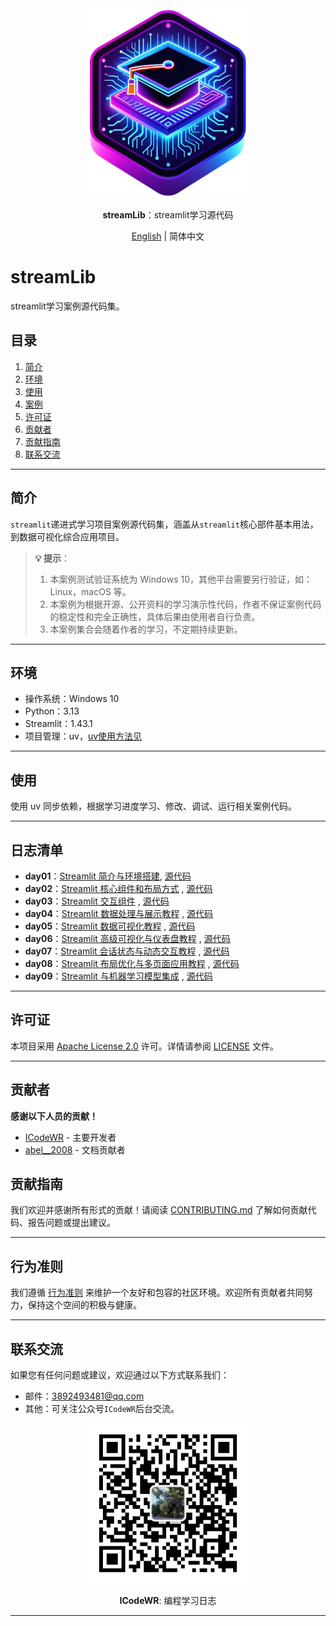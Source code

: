 <div align="center">
  <img src="../../assets/logo.png" width=256></img>
<p><strong>streamLib</strong>：streamlit学习源代码 </p>

[English](README.md) | 简体中文
</div>

# streamLib

streamlit学习案例源代码集。

## 目录

1. [简介](#简介)
3. [环境](#环境)
4. [使用](#使用)
2. [案例](#案例)
6. [许可证](#许可证)
5. [贡献者](#贡献者)
5. [贡献指南](#贡献指南)
7. [联系交流](#联系交流)

---

## 简介

`streamlit`递进式学习项目案例源代码集，涵盖从`streamlit`核心部件基本用法，到数据可视化综合应用项目。

>**💡 提示**：
>1. 本案例测试验证系统为 Windows 10，其他平台需要另行验证，如：Linux，macOS 等。
>2. 本案例为根据开源、公开资料的学习演示性代码，作者不保证案例代码的稳定性和完全正确性，具体后果由使用者自行负责。
>3. 本案例集合会随着作者的学习，不定期持续更新。

---

## 环境

- 操作系统：Windows 10
- Python：3.13
- Streamlit：1.43.1
- 项目管理：uv，[uv使用方法见](https://mp.weixin.qq.com/s/ntCupZohe9TDpmDBo3MsYg)

---

## 使用

使用 uv 同步依赖，根据学习进度学习、修改、调试、运行相关案例代码。

---

## 日志清单
- **day01**：[Streamlit 简介与环境搭建](https://mp.weixin.qq.com/s/S4pB2dV1cJ2vOIotzKPHFg), [源代码](./src/day01/app.py)
- **day02**：[Streamlit 核心组件和布局方式](https://mp.weixin.qq.com/s/70I55nBFyw8jnALsN_9WrQ) , [源代码](./src/day02/app.py)
- **day03**：[Streamlit 交互组件](https://mp.weixin.qq.com/s/DCfHAStAx4dXhmI-Q3pwjA) , [源代码](./src/day03/app.py)
- **day04**：[Streamlit 数据处理与展示教程](https://mp.weixin.qq.com/s/eh_8lpxIrE4y0yDkxp3Xig) , [源代码](./src/day04/app.py)
- **day05**：[Streamlit 数据可视化教程](https://mp.weixin.qq.com/s/ZVOE5mIQdAMJpUE9ZRhK6A) , [源代码](./src/day05/05app.py)
- **day06**：[Streamlit 高级可视化与仪表盘教程](https://mp.weixin.qq.com/s/pfNSoqR0_D6w0Dg-pnBEOA) , [源代码](./src/day06/06app.py)
- **day07**：[Streamlit 会话状态与动态交互教程](https://mp.weixin.qq.com/s/K_OEU8IBEiOnSObGHREzMQ) , [源代码](./src/day07/07app.py)
- **day08**：[Streamlit 布局优化与多页面应用教程](https://mp.weixin.qq.com/s/wjfWxqTIUfc3n1V5oCT9lw) , [源代码](./src/day08/)
- **day09**：[Streamlit 与机器学习模型集成](https://mp.weixin.qq.com/s/IrUBIdfVCdjUY0jEw6saWg) , [源代码](./src/day09/09app.py)
---

## 许可证
本项目采用 [Apache License 2.0](LICENSE) 许可。详情请参阅 [LICENSE](LICENSE) 文件。

---

## 贡献者
**感谢以下人员的贡献！**
- [ICodeWR](https://gitcode.com/ICodeWR) - 主要开发者
- [abel__2008](https://gitcode.com/abel__2008) - 文档贡献者

## 贡献指南
我们欢迎并感谢所有形式的贡献！请阅读 [CONTRIBUTING.md](../../CONTRIBUTING.md) 了解如何贡献代码、报告问题或提出建议。

---

## 行为准则
我们遵循 [行为准则](../../CODE_OF_CONDUCT.md) 来维护一个友好和包容的社区环境。欢迎所有贡献者共同努力，保持这个空间的积极与健康。

---

## 联系交流
如果您有任何问题或建议，欢迎通过以下方式联系我们：
- 邮件：3892493481@qq.com
- 其他：可关注公众号`ICodeWR`后台交流。

<div align="center">
  <img src="../../assets/ICodeWR.jpg" width=256></img>
  <p><strong>ICodeWR</strong>: 编程学习日志 </p>
</div>

---
